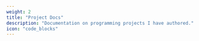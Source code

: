 ```yaml
---
weight: 2
title: "Project Docs"
description: "Documentation on programming projects I have authored."
icon: "code_blocks"
---
```

